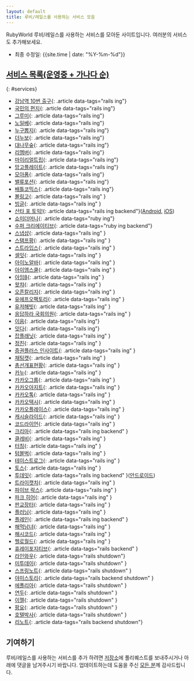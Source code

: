 ```yaml
---
layout: default
title: 루비/레일스를 사용하는 서비스 모음
---
```


RubyWorld 루비/레일스를 사용하는 서비스를 모아둔 사이트입니다. 여러분의 서비스도 추가해보세요.

- 최종 수정일: {{site.time | date: "%Y-%m-%d"}}

## [서비스 목록(운영중 + 가나다 순)](#services)
{: #services}
- [강남역 10번 출구](http://exit10.me/){: .article data-tags="rails ing"}
- [국민의 편지](http://assembly.email/){: .article data-tags="rails ing"}
- [그루미](http://gurume.kr/){: .article data-tags="rails ing"}
- [노일베](http://noilbe.com/){: .article data-tags="rails ing"}
- [누구뽑지](http://whotovote.kr/){: .article data-tags="rails ing"}
- [더누보](http://the-nuvo.com/){: .article data-tags="rails ing"}
- [대나무숲](https://bamboofo.rest/){: .article data-tags="rails ing"}
- [리멤버](https://rememberapp.co.kr){: .article data-tags="rails ing"}
- [마이리얼트립](https://www.myrealtrip.com/){: .article data-tags="rails ing"}
- [망고플레이트](http://www.mangoplate.com/){: .article data-tags="rails ing"}
- [모아폼](http://www.moaform.com/){: .article data-tags="rails ing"}
- [밸류포션](http://www.valuepotion.com/){: .article data-tags="rails ing"}
- [배틀코믹스](http://www.battlecomics.co.kr/){: .article data-tags="rails ing"}
- [볼링고](http://bollingo.com/){: .article data-tags="rails ing" }
- [빙글](http://www.vingle.net/){: .article data-tags="rails ing" }
- [산타 포 토익!](http://santatoeic.co/){: .article data-tags="rails ing backend"}([Android](https://goo.gl/6Ao55Z), [iOS](https://goo.gl/ptz6e9))
- [쇼미더머니](http://smtm5.xyz){: .article data-tags="ruby ing"}
- [수퍼 크리에이티브](http://www.supercreative.kr/){: .article data-tags="ruby ing backend"}
- [스냅샵](https://gosnapshop.com/){: .article data-tags="rails ing" }
- [스탬프팡](http://stampang.com/){: .article data-tags="rails ing" }
- [스트라입스](https://stripes.co.kr/){: .article data-tags="rails ing" }
- [셀잇](https://www.withsellit.com){: .article data-tags="rails ing" }
- [아이노알바](http://www.iknowalba.com/){: .article data-tags="rails ing" }
- [아이엠스쿨](http://www.iamschool.net/){: .article data-tags="rails ing" }
- [아임8](http://www.im8.net/){: .article data-tags="rails ing" }
- [왓챠](https://watcha.net/){: .article data-tags="rails ing" }
- [오픈칼리지](https://www.opencollege.kr/){: .article data-tags="rails ing" }
- [유에프오팩토리](http://ufofactory.org/){: .article data-tags="rails ing" }
- [유저해빗](http://userhabit.io/){: .article data-tags="rails ing" }
- [응답하라 국회의원](http://www.heycongress.org/){: .article data-tags="rails ing" }
- [이음](http://www.i-um.com/){: .article data-tags="rails ing"}
- [잇다](http://itdaa.net/){: .article data-tags="rails ing"}
- [잡플래닛](https://www.jobplanet.co.kr/){: .article data-tags="rails ing" }
- [정친](http://www.jungch.in/){: .article data-tags="rails ing" }
- [증권플러스 인사이트](http://insight.stockplus.com/){: .article data-tags="rails ing" }
- [채팅캣](http://chattingcat.com/){: .article data-tags="rails ing" }
- [총선개표현황](http://vote.likelion.net/){: .article data-tags="rails ing" }
- [카누](http://canoe.parti.xyz){: .article data-tags="rails ing" }
- [카카오그룹](http://www.kakao.com/group){: .article data-tags="rails ing" }
- [카카오아지트](https://agit.io){: .article data-tags="rails ing" }
- [카카오톡](http://www.kakao.com/services/8){: .article data-tags="rails ing" }
- [카카오택시](http://www.kakao.com/services/49){: .article data-tags="rails ing" }
- [카카오플레이스](http://www.kakao.com/place){: .article data-tags="rails ing" }
- [캐시슬라이드](http://www.cashslide.co.kr){: .article data-tags="rails ing" }
- [코드라이언](http://codelion.net){: .article data-tags="rails ing" }
- [크리마](http://cre.ma/){: .article data-tags="rails ing backend" }
- [클레비](https://www.clebee.net/){: .article data-tags="rails ing" }
- [터칭](http://www.mytouching.com/){: .article data-tags="rails ing" }
- [텀블벅](https://www.tumblbug.com/){: .article data-tags="rails ing" }
- [테이스트로그](https://tastelog.net/){: .article data-tags="rails ing" }
- [토스](http://cosmiccolor.github.io/){: .article data-tags="rails ing" }
- [투데잇](http://todait.com){: .article data-tags="rails ing backend" }([안드로이드](https://play.google.com/store/apps/details?id=com.autoschedule.proto))
- [트라이캣치](http://www.try-cat.ch/){: .article data-tags="rails ing" }
- [파이브 락스](http://www.5rocks.io/){: .article data-tags="rails ing" }
- [파크 히어](http://www.parkhere.co.kr){: .article data-tags="rails ing" }
- [판교장터](https://medium.com/n42-corp){: .article data-tags="rails ing" }
- [플러닝](http://flearning.net){: .article data-tags="rails ing" }
- [플레인](http://www.kakao.com/services/44){: .article data-tags="rails ing backend" }
- [해먹남녀](http://haemukja.com/){: .article data-tags="rails ing" }
- [해시코드](http://hashcode.co.kr/){: .article data-tags="rails ing" }
- [헬로월드](http://tryhelloworld.co.kr/){: .article data-tags="rails ing" }
- [휴레이포지티브](http://www.huray.net/){: .article data-tags="rails backend" }
- [라인와우](http://wow.line.me/){: .article data-tags="rails shutdown"}
- [미투데이](http://me2day.net/){: .article data-tags="rails shutdown" }
- [스프링노트](http://www.springnote.com/){: .article data-tags="rails shutdown" }
- [야미스토리](http://yummystory.com/){: .article data-tags="rails backend shutdown" }
- [에폴리아](http://www.epollia.com/){: .article data-tags="rails shutdown" }
- [연두](http://yeondoo.kr/){: .article data-tags="rails shutdown" }
- [이젤](http://eazel.co.kr/){: .article data-tags="rails shutdown" }
- [팡요](http://pangyo.ca/){: .article data-tags="rails shutdown" }
- [호텔박사](http://hotelbaksa.com/){: .article data-tags="rails shutdown" }
- [리노트](http://riiid.co){: .article data-tags="rails backend shutdown"}

## 기여하기

루비/레일스를 사용하는 서비스를 추가 하려면 [저장소](https://github.com/rorlakr/rubyworld)에 풀리퀘스트를 보내주시거나 아래에 댓글을 남겨주시기 바랍니다.
업데이트하는데 도움을 주신 [모든 분](https://github.com/rorlakr/rubyworld/graphs/contributors)께 감사드립니다.
